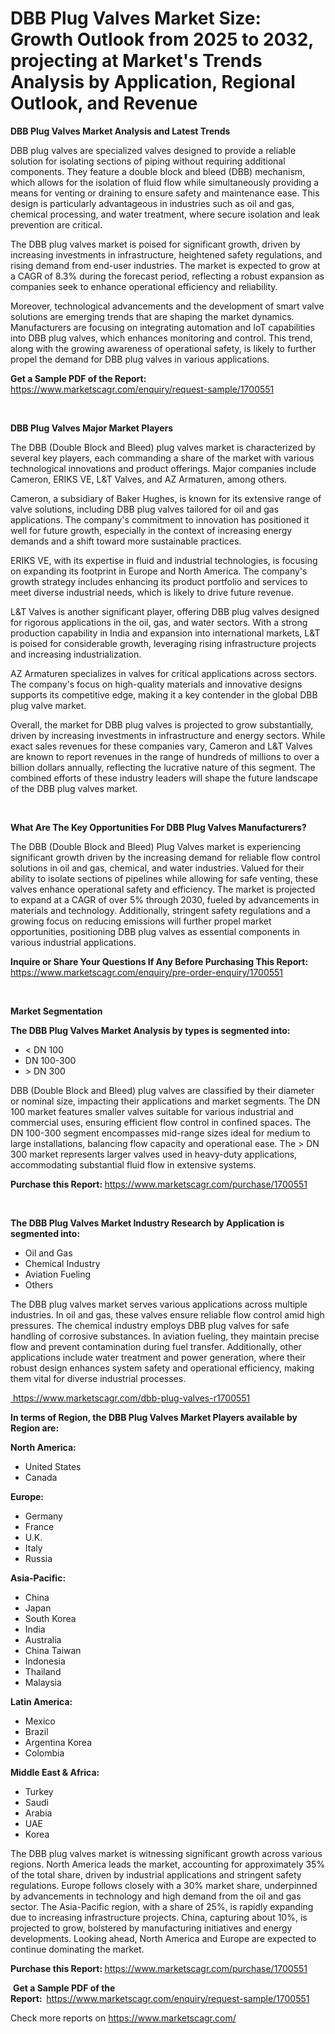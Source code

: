 <p><h1>DBB Plug Valves Market Size: Growth Outlook from 2025 to 2032, projecting at Market's Trends Analysis by Application, Regional Outlook, and Revenue</h1></p><p><strong>DBB Plug Valves Market Analysis and Latest Trends</strong></p>
<p><p>DBB plug valves are specialized valves designed to provide a reliable solution for isolating sections of piping without requiring additional components. They feature a double block and bleed (DBB) mechanism, which allows for the isolation of fluid flow while simultaneously providing a means for venting or draining to ensure safety and maintenance ease. This design is particularly advantageous in industries such as oil and gas, chemical processing, and water treatment, where secure isolation and leak prevention are critical.</p><p>The DBB plug valves market is poised for significant growth, driven by increasing investments in infrastructure, heightened safety regulations, and rising demand from end-user industries. The market is expected to grow at a CAGR of 8.3% during the forecast period, reflecting a robust expansion as companies seek to enhance operational efficiency and reliability.</p><p>Moreover, technological advancements and the development of smart valve solutions are emerging trends that are shaping the market dynamics. Manufacturers are focusing on integrating automation and IoT capabilities into DBB plug valves, which enhances monitoring and control. This trend, along with the growing awareness of operational safety, is likely to further propel the demand for DBB plug valves in various applications.</p></p>
<p><strong>Get a Sample PDF of the Report:&nbsp;</strong> <a href="https://www.marketscagr.com/enquiry/request-sample/1700551?utm_campaign=2655&utm_medium=2&utm_source=Github&utm_content=ia&utm_term=28022025&utm_id=dbb-plug-valves">https://www.marketscagr.com/enquiry/request-sample/1700551</a></p>
<p>&nbsp;</p>
<p><strong>DBB Plug Valves Major Market Players</strong></p>
<p><p>The DBB (Double Block and Bleed) plug valves market is characterized by several key players, each commanding a share of the market with various technological innovations and product offerings. Major companies include Cameron, ERIKS VE, L&T Valves, and AZ Armaturen, among others. </p><p>Cameron, a subsidiary of Baker Hughes, is known for its extensive range of valve solutions, including DBB plug valves tailored for oil and gas applications. The company's commitment to innovation has positioned it well for future growth, especially in the context of increasing energy demands and a shift toward more sustainable practices.</p><p>ERIKS VE, with its expertise in fluid and industrial technologies, is focusing on expanding its footprint in Europe and North America. The company's growth strategy includes enhancing its product portfolio and services to meet diverse industrial needs, which is likely to drive future revenue.</p><p>L&T Valves is another significant player, offering DBB plug valves designed for rigorous applications in the oil, gas, and water sectors. With a strong production capability in India and expansion into international markets, L&T is poised for considerable growth, leveraging rising infrastructure projects and increasing industrialization.</p><p>AZ Armaturen specializes in valves for critical applications across sectors. The company's focus on high-quality materials and innovative designs supports its competitive edge, making it a key contender in the global DBB plug valve market.</p><p>Overall, the market for DBB plug valves is projected to grow substantially, driven by increasing investments in infrastructure and energy sectors. While exact sales revenues for these companies vary, Cameron and L&T Valves are known to report revenues in the range of hundreds of millions to over a billion dollars annually, reflecting the lucrative nature of this segment. The combined efforts of these industry leaders will shape the future landscape of the DBB plug valves market.</p></p>
<p>&nbsp;</p>
<p><strong>What Are The Key Opportunities For DBB Plug Valves Manufacturers?</strong></p>
<p><p>The DBB (Double Block and Bleed) Plug Valves market is experiencing significant growth driven by the increasing demand for reliable flow control solutions in oil and gas, chemical, and water industries. Valued for their ability to isolate sections of pipelines while allowing for safe venting, these valves enhance operational safety and efficiency. The market is projected to expand at a CAGR of over 5% through 2030, fueled by advancements in materials and technology. Additionally, stringent safety regulations and a growing focus on reducing emissions will further propel market opportunities, positioning DBB plug valves as essential components in various industrial applications.</p></p>
<p><strong>Inquire or Share Your Questions If Any Before Purchasing This Report:</strong> <a href="https://www.marketscagr.com/enquiry/pre-order-enquiry/1700551?utm_campaign=2655&utm_medium=2&utm_source=Github&utm_content=ia&utm_term=28022025&utm_id=dbb-plug-valves">https://www.marketscagr.com/enquiry/pre-order-enquiry/1700551</a></p>
<p>&nbsp;</p>
<p><strong>Market Segmentation</strong></p>
<p><strong>The DBB Plug Valves Market Analysis by types is segmented into:</strong></p>
<p><ul><li>< DN 100</li><li>DN 100-300</li><li>> DN 300</li></ul></p>
<p><p>DBB (Double Block and Bleed) plug valves are classified by their diameter or nominal size, impacting their applications and market segments. The DN 100 market features smaller valves suitable for various industrial and commercial uses, ensuring efficient flow control in confined spaces. The DN 100-300 segment encompasses mid-range sizes ideal for medium to large installations, balancing flow capacity and operational ease. The > DN 300 market represents larger valves used in heavy-duty applications, accommodating substantial fluid flow in extensive systems.</p></p>
<p><strong>Purchase this Report:&nbsp;</strong><a href="https://www.marketscagr.com/purchase/1700551?utm_campaign=2655&utm_medium=2&utm_source=Github&utm_content=ia&utm_term=28022025&utm_id=dbb-plug-valves">https://www.marketscagr.com/purchase/1700551</a></p>
<p>&nbsp;</p>
<p><strong>The DBB Plug Valves Market Industry Research by Application is segmented into:</strong></p>
<p><ul><li>Oil and Gas</li><li>Chemical Industry</li><li>Aviation Fueling</li><li>Others</li></ul></p>
<p><p>The DBB plug valves market serves various applications across multiple industries. In oil and gas, these valves ensure reliable flow control amid high pressures. The chemical industry employs DBB plug valves for safe handling of corrosive substances. In aviation fueling, they maintain precise flow and prevent contamination during fuel transfer. Additionally, other applications include water treatment and power generation, where their robust design enhances system safety and operational efficiency, making them vital for diverse industrial processes.</p></p>
<p><a href="https://www.marketscagr.com/dbb-plug-valves-r1700551?utm_campaign=2655&utm_medium=2&utm_source=Github&utm_content=ia&utm_term=28022025&utm_id=dbb-plug-valves">&nbsp;https://www.marketscagr.com/dbb-plug-valves-r1700551</a></p>
<p><strong>In terms of Region, the DBB Plug Valves Market Players available by Region are:</strong></p>
<p>
    <p> <strong> North America: </strong>
        <ul>
            <li>United States</li>
            <li>Canada</li>
        </ul>
        </p> 
    <p> <strong> Europe: </strong>
        <ul>
            <li>Germany</li>
            <li>France</li>
            <li>U.K.</li>
            <li>Italy</li>
            <li>Russia</li>
        </ul>
        </p> 
    <p> <strong> Asia-Pacific: </strong>
        <ul>
            <li>China</li>
            <li>Japan</li>
            <li>South Korea</li>
            <li>India</li>
            <li>Australia</li>
            <li>China Taiwan</li>
            <li>Indonesia</li>
            <li>Thailand</li>
            <li>Malaysia</li>
        </ul>
        </p> 
    <p> <strong> Latin America: </strong>
        <ul>
            <li>Mexico</li>
            <li>Brazil</li>
            <li>Argentina Korea</li>
            <li>Colombia</li>
        </ul>
        </p> 
    <p> <strong> Middle East & Africa: </strong>
        <ul>
            <li>Turkey</li>
            <li>Saudi</li>
            <li>Arabia</li>
            <li>UAE</li>
            <li>Korea</li>
        </ul>
    </p>
    </p>
<p><p>The DBB plug valves market is witnessing significant growth across various regions. North America leads the market, accounting for approximately 35% of the total share, driven by industrial applications and stringent safety regulations. Europe follows closely with a 30% market share, underpinned by advancements in technology and high demand from the oil and gas sector. The Asia-Pacific region, with a share of 25%, is rapidly expanding due to increasing infrastructure projects. China, capturing about 10%, is projected to grow, bolstered by manufacturing initiatives and energy developments. Looking ahead, North America and Europe are expected to continue dominating the market.</p></p>
<p><strong>Purchase this Report: </strong><a href="https://www.marketscagr.com/purchase/1700551?utm_campaign=2655&utm_medium=2&utm_source=Github&utm_content=ia&utm_term=28022025&utm_id=dbb-plug-valves">https://www.marketscagr.com/purchase/1700551</a></p>
<p>&nbsp;<strong>Get a Sample PDF of the Report:&nbsp;&nbsp;</strong><a href="https://www.marketscagr.com/enquiry/request-sample/1700551?utm_campaign=2655&utm_medium=2&utm_source=Github&utm_content=ia&utm_term=28022025&utm_id=dbb-plug-valves">https://www.marketscagr.com/enquiry/request-sample/1700551</a></p>
<p><strong></strong></p>
<p>Check more reports on <a href="https://www.marketscagr.com/?utm_campaign=2655&utm_medium=2&utm_source=Github&utm_content=ia&utm_term=28022025&utm_id=dbb-plug-valves">https://www.marketscagr.com/</a></p>